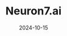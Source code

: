 ---  
layout: startup_page  
title: "Neuron7.ai"  
id: "neuron7.ai"  
permalink: "/neuron7aineuron7.ai10152024/"  
website: "https://www.neuron7.ai/"  
funding_round: "Series B"  
funding_amount: "$44M"  
investors: "Smith Point Capital, Nexus Venture Partners, Battery Ventures"  
about: "Neuron7.ai is a pioneer in Service Resolution Intelligence, offering an AI-powered solution that helps organizations resolve complex service issues faster and more accurately. Their Smart Resolution Hub integrates knowledge from various data sources and human expertise to improve first-time fix rates and overall customer satisfaction. The platform seamlessly integrates with existing CRM and chat applications."  
markets: "AI, Software"  
hq: "San Jose, California, United States"  
founded_year: ""  
linkedin: "https://www.linkedin.com/company/neuron7-ai"  
twitter: ""  
instagram: ""  
facebook: ""  
crunchbase: "https://www.crunchbase.com/organization/neuron7-ai"  
pitchbook: "https://pitchbook.com/profiles/company/459738-19"  

date_display: "15-Oct-2024"  
date: "2024-10-15"

# SEO Optimization  
meta_title: "Neuron7.ai - Series B Funding ($44M)"  
meta_description: "Neuron7.ai, Neuron7.ai is a pioneer in Service Resolution Intelligence, offering an AI-powered solution that helps organizations resolve complex service issues fa..."  
meta_keywords: "Neuron7.ai, AI, Software, Series B funding"  
canonical_url: "https://startup.projectstartups.com/neuron7aineuron7.ai10152024/"  
---